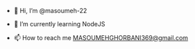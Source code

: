 - 👋 Hi, I’m @masoumeh-22


- 🌱 I’m currently learning NodeJS
- 📫 How to reach me MASOUMEHGHORBANI369@gmail.com



